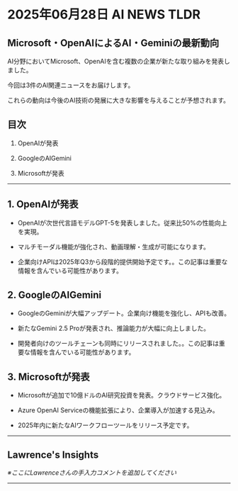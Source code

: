 # 2025年06月28日 AI NEWS TLDR

## Microsoft・OpenAIによるAI・Geminiの最新動向

AI分野においてMicrosoft、OpenAIを含む複数の企業が新たな取り組みを発表しました。

今回は3件のAI関連ニュースをお届けします。

これらの動向は今後のAI技術の発展に大きな影響を与えることが予想されます。

## 目次

1. OpenAIが発表

2. GoogleのAIGemini

3. Microsoftが発表

---

## 1. OpenAIが発表

- OpenAIが次世代言語モデルGPT-5を発表しました。従来比50%の性能向上を実現。

- マルチモーダル機能が強化され、動画理解・生成が可能になります。

- 企業向けAPIは2025年Q3から段階的提供開始予定です。。この記事は重要な情報を含んでいる可能性があります。

## 2. GoogleのAIGemini

- GoogleのGeminiが大幅アップデート。企業向け機能を強化し、APIも改善。

- 新たなGemini 2.5 Proが発表され、推論能力が大幅に向上しました。

- 開発者向けのツールチェーンも同時にリリースされました。。この記事は重要な情報を含んでいる可能性があります。

## 3. Microsoftが発表

- Microsoftが追加で10億ドルのAI研究投資を発表。クラウドサービス強化。

- Azure OpenAI Serviceの機能拡張により、企業導入が加速する見込み。

- 2025年内に新たなAIワークフローツールをリリース予定です。

---

## Lawrence's Insights

*※ここにLawrenceさんの手入力コメントを追加してください*

---
